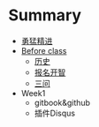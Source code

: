 # Summary

* [勇猛精进](README.md)
* [Before class](beforeclass.md)
   * [历史](history.md)
   * [报名开智](bao_ming.md)
   * [三问](3questions.md)
* Week1
   * gitbook&github
   * 插件Disqus

